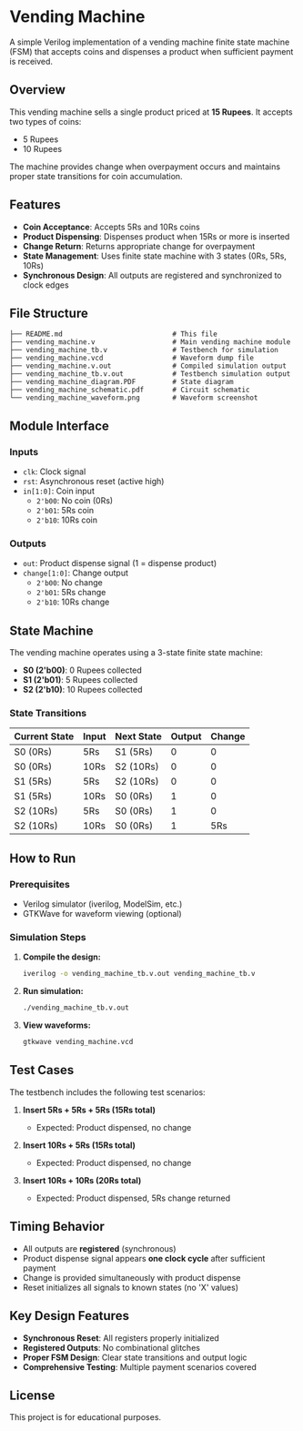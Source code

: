 # Vending Machine

A simple Verilog implementation of a vending machine finite state machine (FSM) that accepts coins and dispenses a product when sufficient payment is received.

## Overview

This vending machine sells a single product priced at **15 Rupees**. It accepts two types of coins:
- 5 Rupees
- 10 Rupees

The machine provides change when overpayment occurs and maintains proper state transitions for coin accumulation.

## Features

- **Coin Acceptance**: Accepts 5Rs and 10Rs coins
- **Product Dispensing**: Dispenses product when 15Rs or more is inserted
- **Change Return**: Returns appropriate change for overpayment
- **State Management**: Uses finite state machine with 3 states (0Rs, 5Rs, 10Rs)
- **Synchronous Design**: All outputs are registered and synchronized to clock edges

## File Structure

```
├── README.md                           # This file
├── vending_machine.v                   # Main vending machine module
├── vending_machine_tb.v                # Testbench for simulation
├── vending_machine.vcd                 # Waveform dump file
├── vending_machine.v.out               # Compiled simulation output
├── vending_machine_tb.v.out            # Testbench simulation output
├── vending_machine_diagram.PDF         # State diagram
├── vending_machine_schematic.pdf       # Circuit schematic
└── vending_machine_waveform.png        # Waveform screenshot
```

## Module Interface

### Inputs
- `clk`: Clock signal
- `rst`: Asynchronous reset (active high)
- `in[1:0]`: Coin input
  - `2'b00`: No coin (0Rs)
  - `2'b01`: 5Rs coin
  - `2'b10`: 10Rs coin

### Outputs
- `out`: Product dispense signal (1 = dispense product)
- `change[1:0]`: Change output
  - `2'b00`: No change
  - `2'b01`: 5Rs change
  - `2'b10`: 10Rs change

## State Machine

The vending machine operates using a 3-state finite state machine:

- **S0 (2'b00)**: 0 Rupees collected
- **S1 (2'b01)**: 5 Rupees collected
- **S2 (2'b10)**: 10 Rupees collected

### State Transitions

| Current State | Input | Next State | Output | Change |
|---------------|-------|------------|--------|---------|
| S0 (0Rs) | 5Rs | S1 (5Rs) | 0 | 0 |
| S0 (0Rs) | 10Rs | S2 (10Rs) | 0 | 0 |
| S1 (5Rs) | 5Rs | S2 (10Rs) | 0 | 0 |
| S1 (5Rs) | 10Rs | S0 (0Rs) | 1 | 0 |
| S2 (10Rs) | 5Rs | S0 (0Rs) | 1 | 0 |
| S2 (10Rs) | 10Rs | S0 (0Rs) | 1 | 5Rs |

## How to Run

### Prerequisites
- Verilog simulator (iverilog, ModelSim, etc.)
- GTKWave for waveform viewing (optional)

### Simulation Steps

1. **Compile the design:**
   ```bash
   iverilog -o vending_machine_tb.v.out vending_machine_tb.v
   ```

2. **Run simulation:**
   ```bash
   ./vending_machine_tb.v.out
   ```

3. **View waveforms:**
   ```bash
   gtkwave vending_machine.vcd
   ```

## Test Cases

The testbench includes the following test scenarios:

1. **Insert 5Rs + 5Rs + 5Rs (15Rs total)**
   - Expected: Product dispensed, no change

2. **Insert 10Rs + 5Rs (15Rs total)**
   - Expected: Product dispensed, no change

3. **Insert 10Rs + 10Rs (20Rs total)**
   - Expected: Product dispensed, 5Rs change returned

## Timing Behavior

- All outputs are **registered** (synchronous)
- Product dispense signal appears **one clock cycle** after sufficient payment
- Change is provided simultaneously with product dispense
- Reset initializes all signals to known states (no 'X' values)

## Key Design Features

- **Synchronous Reset**: All registers properly initialized
- **Registered Outputs**: No combinational glitches
- **Proper FSM Design**: Clear state transitions and output logic
- **Comprehensive Testing**: Multiple payment scenarios covered

## License

This project is for educational purposes.
